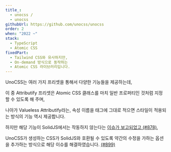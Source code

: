 ```yaml
---
title_:
  - unocss /
  - unocss
githubUrl: https://github.com/unocss/unocss
order: 2
when: "2022 ~"
stack:
  - TypeScript
  - Atomic CSS
fixedPart:
  - Tailwind CSS와 유사하지만,
  - On-demand 방식으로 동작하는
  - Atomic CSS 라이브러리입니다.
---
```


<span class="nw">UnoCSS는 여러 가지</span>
<span class="nw">프리셋을 통해서</span>
<span class="nw">다양한 기능들을 제공하는데,</span>

<span class="nw">이 중 Attributify 프리셋은</span>
<span class="nw">Atomic CSS 클래스를 마치</span>
<span class="nw">일반 프로퍼티인 것처럼</span>
<span class="nw">지정할 수 있도록 해 주며,</span>

<span class="nw">나아가 Valueless Attributify라는,</span>
<span class="nw">속성 이름을 태그에 그대로 적으면</span>
<span class="nw">스타일이 적용되는 방식의</span>
<span class="nw">기능 역시 제공합니다.</span>

<span class="nw">하지만 해당 기능이</span>
<span class="nw">SolidJS에서는 작동하지 않는다는</span>
<span class="nw">[이슈가 보고되었고 (#878)](https://github.com/unocss/unocss/issues/878),</span>

<span class="nw">UnoCSS가 생성하는 CSS가</span>
<span class="nw">SolidJS와 호환될 수 있도록</span>
<span class="nw">약간의 수정을 가하는</span>
<span class="nw">옵션을 추가하는 방식으로</span>
<span class="nw">해당 이슈를 해결하였습니다. [(#899)](https://github.com/unocss/unocss/pull/899)</span>
